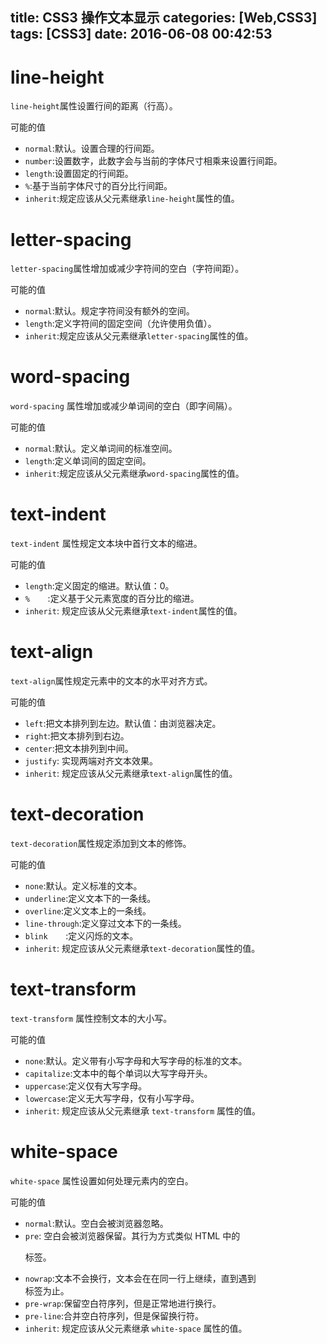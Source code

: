title: CSS3 操作文本显示
categories: [Web,CSS3]
tags: [CSS3]
date: 2016-06-08 00:42:53
---

# line-height

`line-height`属性设置行间的距离（行高）。

可能的值
- `normal`:默认。设置合理的行间距。
- `number`:设置数字，此数字会与当前的字体尺寸相乘来设置行间距。
- `length`:设置固定的行间距。
- `%`:基于当前字体尺寸的百分比行间距。
- `inherit`:规定应该从父元素继承`line-height`属性的值。

<!--more-->

# letter-spacing

`letter-spacing`属性增加或减少字符间的空白（字符间距）。

可能的值
- `normal`:默认。规定字符间没有额外的空间。
- `length`:定义字符间的固定空间（允许使用负值）。
- `inherit`:规定应该从父元素继承`letter-spacing`属性的值。

# word-spacing

`word-spacing` 属性增加或减少单词间的空白（即字间隔）。

可能的值
- `normal`:默认。定义单词间的标准空间。
- `length`:定义单词间的固定空间。
- `inherit`:规定应该从父元素继承`word-spacing`属性的值。

# text-indent

`text-indent` 属性规定文本块中首行文本的缩进。

可能的值
- `length`:定义固定的缩进。默认值：0。
- `%	`:定义基于父元素宽度的百分比的缩进。
- `inherit`:	规定应该从父元素继承`text-indent`属性的值。

# text-align

`text-align`属性规定元素中的文本的水平对齐方式。

可能的值
- `left`:把文本排列到左边。默认值：由浏览器决定。
- `right`:把文本排列到右边。
- `center`:把文本排列到中间。
- `justify`:	实现两端对齐文本效果。
- `inherit`:	规定应该从父元素继承`text-align`属性的值。

# text-decoration

`text-decoration`属性规定添加到文本的修饰。

可能的值
- `none`:默认。定义标准的文本。
- `underline`:定义文本下的一条线。
- `overline`:定义文本上的一条线。
- `line-through`:定义穿过文本下的一条线。
- `blink	`:定义闪烁的文本。
- `inherit`:	规定应该从父元素继承`text-decoration`属性的值。

# text-transform

`text-transform` 属性控制文本的大小写。

可能的值
- `none`:默认。定义带有小写字母和大写字母的标准的文本。
- `capitalize`:文本中的每个单词以大写字母开头。
- `uppercase`:定义仅有大写字母。
- `lowercase`:定义无大写字母，仅有小写字母。
- `inherit`:	规定应该从父元素继承 `text-transform` 属性的值。

# white-space

`white-space` 属性设置如何处理元素内的空白。

可能的值
- `normal`:默认。空白会被浏览器忽略。
- `pre`:	空白会被浏览器保留。其行为方式类似 HTML 中的 <pre> 标签。
- `nowrap`:文本不会换行，文本会在在同一行上继续，直到遇到 <br> 标签为止。
- `pre-wrap`:保留空白符序列，但是正常地进行换行。
- `pre-line`:合并空白符序列，但是保留换行符。
- `inherit`:	规定应该从父元素继承 `white-space` 属性的值。
